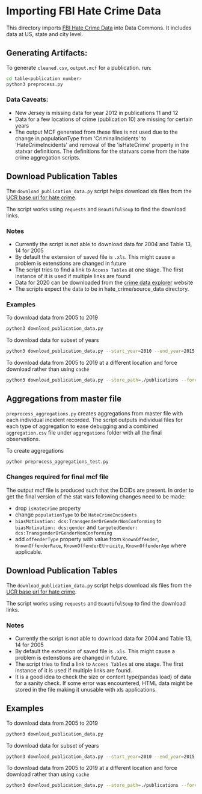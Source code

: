 # Importing FBI Hate Crime Data

This directory imports [FBI Hate Crime Data](https://ucr.fbi.gov/hate-crime) into Data Commons. It includes data at US, state and city level.

## Generating Artifacts:
To generate `cleaned.csv`, `output.mcf` for a publication. run:

```bash
cd table<publication number>
python3 preprocess.py
```

### Data Caveats:
- New Jersey is missing data for year 2012 in publications 11 and 12
- Data for a few locations of crime (publication 10) are missing for certain years
- The output MCF generated from these files is not used due to the change in populationType from 'CriminalIncidents' to 'HateCrimeIncidents' and removal of the 'isHateCrime' property in the statvar definitions. The definitions for the statvars come from the hate crime aggregation scripts.

## Download Publication Tables
The `download_publication_data.py` script helps download xls files from the [UCR base url for hate crime](https://ucr.fbi.gov/hate-crime). 

The script works using `requests` and `BeautifulSoup` to find the download links.

### Notes
- Currently the script is not able to download data for 2004 and Table 13, 14 for 2005
- By default the extension of saved file is `.xls`. This might cause a problem is extenstions are changed in future
- The script tries to find a link to `Access Tables` at one stage. The first instance of it is used if multiple links are found
- Data for 2020 can be downloaded from the [crime data explorer](https://crime-data-explorer.app.cloud.gov/pages/downloads) website
- The scripts expect the data to be in hate_crime/source_data directory.

### Examples
To download data from 2005 to 2019
```bash
python3 download_publication_data.py
```

To download data for subset of years
```bash
python3 download_publication_data.py --start_year=2010 --end_year=2015
```

To download data from 2005 to 2019 at a different location and force download rather than using `cache`
```bash
python3 download_publication_data.py --store_path=./publications --force_fetch
```

## Aggregations from master file

`preprocess_aggregations.py` creates aggregations from master file with each individual incident recorded. The script outputs individual files for each type of aggregation to ease debugging and a combined `aggregation.csv` file under `aggregations` folder with all the final observations.

To create aggregations
```bash
python preprocess_aggregations_test.py
```


### Changes required for final mcf file

The output mcf file is produced such that the DCIDs are present. In order to get the final version of the stat vars following changes need to be made:
- drop `isHateCrime` property
- change `populationType` to be `HateCrimeIncidents`
- `biasMotivation: dcs:TransgenderOrGenderNonConforming` to `biasMotivation: dcs:gender` and `targetedGender: dcs:TransgenderOrGenderNonConforming`
- add `offenderType` property with value from `KnownOffender`, `KnownOffenderRace`, `KnownOffenderEthnicity`, `KnownOffenderAge` where applicable.


## Download Publication Tables

The `download_publication_data.py` script helps download xls files from the [UCR base url for hate crime](https://ucr.fbi.gov/hate-crime). 

The script works using `requests` and `BeautifulSoup` to find the download links.

### Notes

- Currently the script is not able to download data for 2004 and Table 13, 14 for 2005
- By default the extension of saved file is `.xls`. This might cause a problem is extenstions are changed in future.
- The script tries to find a link to `Access Tables` at one stage. The first instance of it is used if multiple links are found.
- It is a good idea to check the size or content type(pandas load) of data for a sanity check. If some error was encountered, HTML data might be stored in the file making it unusable with xls applications.

## Examples

To download data from 2005 to 2019
```bash
python3 download_publication_data.py
```

To download data for subset of years
```bash
python3 download_publication_data.py --start_year=2010 --end_year=2015
```

To download data from 2005 to 2019 at a different location and force download rather than using `cache`
```bash
python3 download_publication_data.py --store_path=./publications --force_fetch
```
